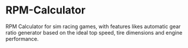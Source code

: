 # RPM-Calculator
RPM Calculator for sim racing games, with features likes automatic gear ratio generator based on the ideal top speed, tire dimensions and engine performance.
